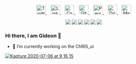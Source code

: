 <p align="center">
    <a href="https://twitter.com/AdamJJolicoeur" target="top">
        <img alt="Twitter" height="30" src="https://github.com/mindreeper2420/mindreeper2420/blob/master/assets/icons/twitter-square-brands.svg?raw=true">
    </a>&nbsp;&nbsp;
    <a href="https://www.linkedin.com/in/ajjolicoeur/" target="top">
        <img alt="LinkedIn" height="30" src="https://github.com/mindreeper2420/mindreeper2420/blob/master/assets/icons/linkedin-brands.svg?raw=true">
    </a>&nbsp;&nbsp;
    <a href="https://codepen.io/mindreeper2420" target="top">
        <img alt="CodePen" height="30" src="https://github.com/mindreeper2420/mindreeper2420/blob/master/assets/icons/codepen-brands.svg?raw=true">
    </a>&nbsp;&nbsp;
    <a href="https://github.com/mindreeper2420" target="top">
        <img alt="GitHub" height="30" src="https://github.com/mindreeper2420/mindreeper2420/blob/master/assets/icons/github-square-brands.svg?raw=true">
    </a>&nbsp;&nbsp;
    <a href="https://www.adamjolicoeur.com" target="top">
        <img alt="Personal Website" height="30" src="https://github.com/mindreeper2420/mindreeper2420/blob/master/assets/icons/safari-brands.svg?raw=true">
    </a>&nbsp;&nbsp;
    <a href="https://dribbble.com/ajolicoeur" target="top">
        <img alt="Dribbble" height="30" src="https://github.com/mindreeper2420/mindreeper2420/blob/master/assets/icons/dribbble-square-brands.svg?raw=true">
    </a>&nbsp;&nbsp;
    <a href="https://medium.com/@adamjolicoeur" target="top">
        <img alt="Medium" height="30" src="https://github.com/mindreeper2420/mindreeper2420/blob/master/assets/icons/medium-brands.svg?raw=true">
    </a>
</p>
<p align="center">
<img src="https://img.shields.io/badge/html5%20-%23E34F26.svg?&style=for-the-badge&logo=html5&logoColor=white"/> <img src="https://img.shields.io/badge/css3%20-%231572B6.svg?&style=for-the-badge&logo=css3&logoColor=white"/> <img src="https://img.shields.io/badge/SASS%20-hotpink.svg?&style=for-the-badge&logo=SASS&logoColor=white"/> <img src="https://img.shields.io/badge/markdown-%23000000.svg?&style=for-the-badge&logo=markdown&logoColor=white"/> <img src="https://img.shields.io/badge/git%20-%23F05033.svg?&style=for-the-badge&logo=git&logoColor=white"/> <img src="https://img.shields.io/badge/github%20-%23121011.svg?&style=for-the-badge&logo=github&logoColor=white"/>
</p>





### Hi there, I am Gideon 👋

- 🔭 I’m currently working on the ChRIS_ui

<a href="https://twitter.com/jaredpalmer/status/1142800704580591617">![Kapture 2020-07-06 at 9 16 15](https://user-images.githubusercontent.com/4060187/86597470-c4a76f00-bf69-11ea-9cab-3a50c4144893.gif)</a> 


<!--
**PintoGideon/PintoGideon** is a ✨ _special_ ✨ repository because its `README.md` (this file) appears on your GitHub profile.

Here are some ideas to get you started:

- 🔭 I’m currently working on the ChRIS_ui

- 👯 I’m looking to collaborate on 
- 🤔 I’m looking for help with ...
- 💬 Ask me about ...
- 📫 How to reach me: ...
- 😄 Pronouns: ...
- ⚡ Fun fact: ...
-->
